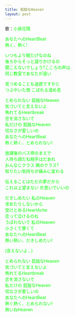 ```yaml
---
title: 孤独なHeaven
layout: post
---
```

歌：<font color="lime">小泉花陽</font>

<p><font color="lime">あなたへのHeartBeat<br />
熱く、熱く!</font></p>

<p><font color="lime">いつもより眠たげなのね<br />
後ろからそっと語りかけるの<br />
聞こえないでしょう?こころの声は<br />
同じ教室であなたが遠い</font></p>

<p><font color="lime">見つめることも迷惑ですかと<br />
つぶやいた唇 こぼれる溜め息</font></p>

<p><font color="lime">とめられない 孤独なHeaven<br />
気づいてと言えないよ<br />
怖れてるHeartbreak<br />
恋を消さないで<br />
私だけの 孤独なHeaven<br />
切なさが愛しいの<br />
あなたへのHeartBeat<br />
熱く熱く、とめられない!</font></p>

<p><font color="lime">放課後のバス停のまえで<br />
人待ち顔だね相手はだあれ<br />
おんなじクラス 隣のクラス?<br />
知りたい気持ちが痛みに変わる</font></p>

<p><font color="lime">伝えることはただの夢だから<br />
これ以上望まない 片思いでいいの</font></p>

<p><font color="lime">だきしめたい 私のHeaven<br />
求めたりしないから<br />
受けとめるHeartAche<br />
恋って泣けるのね<br />
うばわないで 私のHeaven<br />
小さくて儚くて<br />
あなたへのHeartBeat<br />
熱い熱い、だきしめたい!</font></p>

<p><font color="lime">(言えないよ...)</font></p>

<p><font color="lime">とめられない 孤独なHeaven<br />
気づいてと言えないよ<br />
怖れてるHeartbreak<br />
恋を消さないで<br />
私だけの 孤独なHeaven<br />
切なさが愛しいの<br />
あなたへのHeartBeat<br />
熱く熱く、とめられない!<br />
熱いねHeaven</font></p>